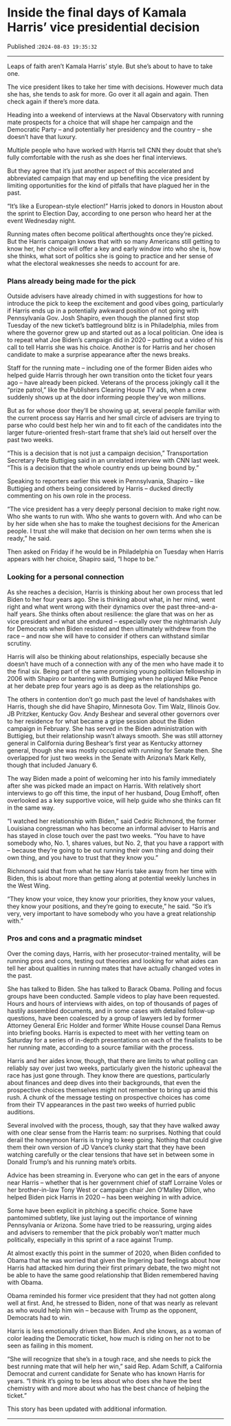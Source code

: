 # Inside the final days of Kamala Harris’ vice presidential decision

Published :`2024-08-03 19:35:32`

---

Leaps of faith aren’t Kamala Harris’ style. But she’s about to have to take one.

The vice president likes to take her time with decisions. However much data she has, she tends to ask for more. Go over it all again and again. Then check again if there’s more data.

Heading into a weekend of interviews at the Naval Observatory with running mate prospects for a choice that will shape her campaign and the Democratic Party – and potentially her presidency and the country – she doesn’t have that luxury.

Multiple people who have worked with Harris tell CNN they doubt that she’s fully comfortable with the rush as she does her final interviews.

But they agree that it’s just another aspect of this accelerated and abbreviated campaign that may end up benefiting the vice president by limiting opportunities for the kind of pitfalls that have plagued her in the past.

“It’s like a European-style election!” Harris joked to donors in Houston about the sprint to Election Day, according to one person who heard her at the event Wednesday night.

Running mates often become political afterthoughts once they’re picked. But the Harris campaign knows that with so many Americans still getting to know her, her choice will offer a key and early window into who she is, how she thinks, what sort of politics she is going to practice and her sense of what the electoral weaknesses she needs to account for are.

### Plans already being made for the pick

Outside advisers have already chimed in with suggestions for how to introduce the pick to keep the excitement and good vibes going, particularly if Harris ends up in a potentially awkward position of not going with Pennsylvania Gov. Josh Shapiro, even though the planned first stop Tuesday of the new ticket’s battleground blitz is in Philadelphia, miles from where the governor grew up and started out as a local politician. One idea is to repeat what Joe Biden’s campaign did in 2020 – putting out a video of his call to tell Harris she was his choice. Another is for Harris and her chosen candidate to make a surprise appearance after the news breaks.

Staff for the running mate – including one of the former Biden aides who helped guide Harris through her own transition onto the ticket four years ago – have already been picked. Veterans of the process jokingly call it the “prize patrol,” like the Publishers Clearing House TV ads, when a crew suddenly shows up at the door informing people they’ve won millions.

But as for whose door they’ll be showing up at, several people familiar with the current process say Harris and her small circle of advisers are trying to parse who could best help her win and to fit each of the candidates into the larger future-oriented fresh-start frame that she’s laid out herself over the past two weeks.

“This is a decision that is not just a campaign decision,” Transportation Secretary Pete Buttigieg said in an unrelated interview with CNN last week. “This is a decision that the whole country ends up being bound by.”

Speaking to reporters earlier this week in Pennsylvania, Shapiro – like Buttigieg and others being considered by Harris – ducked directly commenting on his own role in the process.

“The vice president has a very deeply personal decision to make right now. Who she wants to run with. Who she wants to govern with. And who can be by her side when she has to make the toughest decisions for the American people. I trust she will make that decision on her own terms when she is ready,” he said.

Then asked on Friday if he would be in Philadelphia on Tuesday when Harris appears with her choice, Shapiro said, “I hope to be.”

### Looking for a personal connection

As she reaches a decision, Harris is thinking about her own process that led Biden to her four years ago. She is thinking about what, in her mind, went right and what went wrong with their dynamics over the past three-and-a-half years. She thinks often about resilience: the glare that was on her as vice president and what she endured – especially over the nightmarish July for Democrats when Biden resisted and then ultimately withdrew from the race – and now she will have to consider if others can withstand similar scrutiny.

Harris will also be thinking about relationships, especially because she doesn’t have much of a connection with any of the men who have made it to the final six. Being part of the same promising young politician fellowship in 2006 with Shapiro or bantering with Buttigieg when he played Mike Pence at her debate prep four years ago is as deep as the relationships go.

The others in contention don’t go much past the level of handshakes with Harris, though she did have Shapiro, Minnesota Gov. Tim Walz, Illinois Gov. JB Pritzker, Kentucky Gov. Andy Beshear and several other governors over to her residence for what became a gripe session about the Biden campaign in February. She has served in the Biden administration with Buttigieg, but their relationship wasn’t always smooth. She was still attorney general in California during Beshear’s first year as Kentucky attorney general, though she was mostly occupied with running for Senate then. She overlapped for just two weeks in the Senate with Arizona’s Mark Kelly, though that included January 6.

The way Biden made a point of welcoming her into his family immediately after she was picked made an impact on Harris. With relatively short interviews to go off this time, the input of her husband, Doug Emhoff, often overlooked as a key supportive voice, will help guide who she thinks can fit in the same way.

“I watched her relationship with Biden,” said Cedric Richmond, the former Louisiana congressman who has become an informal adviser to Harris and has stayed in close touch over the past two weeks. “You have to have somebody who, No. 1, shares values, but No. 2, that you have a rapport with – because they’re going to be out running their own thing and doing their own thing, and you have to trust that they know you.”

Richmond said that from what he saw Harris take away from her time with Biden, this is about more than getting along at potential weekly lunches in the West Wing.

“They know your voice, they know your priorities, they know your values, they know your positions, and they’re going to execute,” he said. “So it’s very, very important to have somebody who you have a great relationship with.”

### Pros and cons and a pragmatic mindset

Over the coming days, Harris, with her prosecutor-trained mentality, will be running pros and cons, testing out theories and looking for what aides can tell her about qualities in running mates that have actually changed votes in the past.

She has talked to Biden. She has talked to Barack Obama. Polling and focus groups have been conducted. Sample videos to play have been requested. Hours and hours of interviews with aides, on top of thousands of pages of hastily assembled documents, and in some cases with detailed follow-up questions, have been coalesced by a group of lawyers led by former Attorney General Eric Holder and former White House counsel Dana Remus into briefing books. Harris is expected to meet with her vetting team on Saturday for a series of in-depth presentations on each of the finalists to be her running mate, according to a source familiar with the process.

Harris and her aides know, though, that there are limits to what polling can reliably say over just two weeks, particularly given the historic upheaval the race has just gone through. They know there are questions, particularly about finances and deep dives into their backgrounds, that even the prospective choices themselves might not remember to bring up amid this rush. A chunk of the message testing on prospective choices has come from their TV appearances in the past two weeks of hurried public auditions.

Several involved with the process, though, say that they have walked away with one clear sense from the Harris team: no surprises. Nothing that could derail the honeymoon Harris is trying to keep going. Nothing that could give them their own version of JD Vance’s clunky start that they have been watching carefully or the clear tensions that have set in between some in Donald Trump’s and his running mate’s orbits.

Advice has been streaming in. Everyone who can get in the ears of anyone near Harris – whether that is her government chief of staff Lorraine Voles or her brother-in-law Tony West or campaign chair Jen O’Malley Dillon, who helped Biden pick Harris in 2020 – has been weighing in with advice.

Some have been explicit in pitching a specific choice. Some have pantomimed subtlety, like just laying out the importance of winning Pennsylvania or Arizona. Some have tried to be reassuring, urging aides and advisers to remember that the pick probably won’t matter much politically, especially in this sprint of a race against Trump.

At almost exactly this point in the summer of 2020, when Biden confided to Obama that he was worried that given the lingering bad feelings about how Harris had attacked him during their first primary debate, the two might not be able to have the same good relationship that Biden remembered having with Obama.

Obama reminded his former vice president that they had not gotten along well at first. And, he stressed to Biden, none of that was nearly as relevant as who would help him win – because with Trump as the opponent, Democrats had to win.

Harris is less emotionally driven than Biden. And she knows, as a woman of color leading the Democratic ticket, how much is riding on her not to be seen as failing in this moment.

“She will recognize that she’s in a tough race, and she needs to pick the best running mate that will help her win,” said Rep. Adam Schiff, a California Democrat and current candidate for Senate who has known Harris for years. “I think it’s going to be less about who does she have the best chemistry with and more about who has the best chance of helping the ticket.”

This story has been updated with additional information.

---

